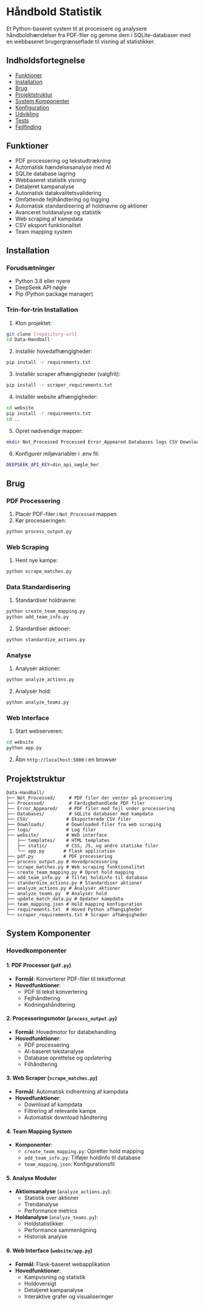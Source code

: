 # Håndbold Statistik

Et Python-baseret system til at processere og analysere håndboldhændelser fra PDF-filer og gemme dem i SQLite-databaser med en webbaseret brugergrænseflade til visning af statistikker.

## Indholdsfortegnelse
- [Funktioner](#funktioner)
- [Installation](#installation)
- [Brug](#brug)
- [Projektstruktur](#projektstruktur)
- [System Komponenter](#system-komponenter)
- [Konfiguration](#konfiguration)
- [Udvikling](#udvikling)
- [Tests](#tests)
- [Fejlfinding](#fejlfinding)

## Funktioner

- PDF processering og tekstudtrækning
- Automatisk hændelsesanalyse med AI
- SQLite database lagring
- Webbaseret statistik visning
- Detaljeret kampanalyse
- Automatisk datakvalitetsvalidering
- Omfattende fejlhåndtering og logging
- Automatisk standardisering af holdnavne og aktioner
- Avanceret holdanalyse og statistik
- Web scraping af kampdata
- CSV eksport funktionalitet
- Team mapping system

## Installation

### Forudsætninger
- Python 3.8 eller nyere
- DeepSeek API nøgle
- Pip (Python package manager)

### Trin-for-trin Installation
1. Klon projektet:
```bash
git clone [repository-url]
cd Data-Handball
```

2. Installér hovedafhængigheder:
```bash
pip install -r requirements.txt
```

3. Installér scraper afhængigheder (valgfrit):
```bash
pip install -r scraper_requirements.txt
```

4. Installér website afhængigheder:
```bash
cd website
pip install -r requirements.txt
cd ..
```

5. Opret nødvendige mapper:
```bash
mkdir Not_Processed Processed Error_Appeared Databases logs CSV Downloads
```

6. Konfigurér miljøvariabler i .env fil:
```bash
DEEPSEEK_API_KEY=din_api_nøgle_her
```

## Brug

### PDF Processering
1. Placér PDF-filer i `Not_Processed` mappen
2. Kør processeringen:
```bash
python process_output.py
```

### Web Scraping
1. Hent nye kampe:
```bash
python scrape_matches.py
```

### Data Standardisering
1. Standardiser holdnavne:
```bash
python create_team_mapping.py
python add_team_info.py
```

2. Standardiser aktioner:
```bash
python standardize_actions.py
```

### Analyse
1. Analysér aktioner:
```bash
python analyze_actions.py
```

2. Analysér hold:
```bash
python analyze_teams.py
```

### Web Interface
1. Start webserveren:
```bash
cd website
python app.py
```
2. Åbn `http://localhost:5000` i en browser

## Projektstruktur

```
Data-Handball/
├── Not_Processed/     # PDF filer der venter på processering
├── Processed/         # Færdigbehandlede PDF filer
├── Error_Appeared/    # PDF filer med fejl under processering
├── Databases/         # SQLite databaser med kampdata
├── CSV/              # Eksporterede CSV filer
├── Downloads/        # Downloaded filer fra web scraping
├── logs/             # Log filer
├── website/          # Web interface
│   ├── templates/    # HTML templates
│   ├── static/       # CSS, JS, og andre statiske filer
│   └── app.py       # Flask application
├── pdf.py           # PDF processering
├── process_output.py # Hovedprocessering
├── scrape_matches.py # Web scraping funktionalitet
├── create_team_mapping.py # Opret hold mapping
├── add_team_info.py  # Tilføj holdinfo til database
├── standardize_actions.py # Standardiser aktioner
├── analyze_actions.py # Analysér aktioner
├── analyze_teams.py  # Analysér hold
├── update_match_data.py # Opdater kampdata
├── team_mapping.json # Hold mapping konfiguration
├── requirements.txt  # Hoved Python afhængigheder
└── scraper_requirements.txt # Scraper afhængigheder
```

## System Komponenter

### Hovedkomponenter

#### 1. PDF Processor (`pdf.py`)
- **Formål**: Konverterer PDF-filer til tekstformat
- **Hovedfunktioner**:
  - PDF til tekst konvertering
  - Fejlhåndtering
  - Kodningshåndtering

#### 2. Processeringsmotor (`process_output.py`)
- **Formål**: Hovedmotor for databehandling
- **Hovedfunktioner**:
  - PDF processering
  - AI-baseret tekstanalyse
  - Database oprettelse og opdatering
  - Filhåndtering

#### 3. Web Scraper (`scrape_matches.py`)
- **Formål**: Automatisk indhentning af kampdata
- **Hovedfunktioner**:
  - Download af kampdata
  - Filtrering af relevante kampe
  - Automatisk download håndtering

#### 4. Team Mapping System
- **Komponenter**:
  - `create_team_mapping.py`: Opretter hold mapping
  - `add_team_info.py`: Tilføjer holdinfo til database
  - `team_mapping.json`: Konfigurationsfil

#### 5. Analyse Moduler
- **Aktionsanalyse** (`analyze_actions.py`):
  - Statistik over aktioner
  - Trendanalyse
  - Performance metrics
- **Holdanalyse** (`analyze_teams.py`):
  - Holdstatistikker
  - Performance sammenligning
  - Historisk analyse

#### 6. Web Interface (`website/app.py`)
- **Formål**: Flask-baseret webapplikation
- **Hovedfunktioner**:
  - Kampvisning og statistik
  - Holdoversigt
  - Detaljeret kampanalyse
  - Interaktive grafer og visualiseringer

